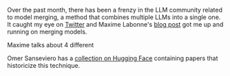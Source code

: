 Over the past month, there has been a frenzy in the LLM community related to model merging, a method that combines multiple LLMs into a single one. It caught my eye on [Twitter](https://twitter.com/maximelabonne/status/1747350120067154227) and Maxime Labonne's [blog post](https://towardsdatascience.com/merge-large-language-models-with-mergekit-2118fb392b54) got me up and running on merging models. 

Maxime talks about 4 different 

Omer Sanseviero has a [collection on Hugging Face](https://huggingface.co/collections/osanseviero/model-merging-65097893623330a3a51ead66) containing papers that historicize this technique. 